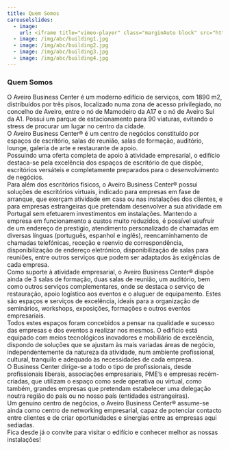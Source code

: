 ```yaml
---
title: Quem Somos
carouselslides:
  - image: 
    url: <iframe title="vimeo-player" class="marginAuto block" src="https://player.vimeo.com/video/78360061" width="100%" height="100%" frameborder="0" allowfullscreen></iframe>
  - image: /img/abc/building1.jpg
  - image: /img/abc/building2.jpg
  - image: /img/abc/building3.jpg
  - image: /img/abc/building4.jpg
---
```

<h3 class="f4 b lh-title mb2">Quem Somos</h3>

 <div class='pv2'>
O Aveiro Business Center é um moderno edifício de serviços, com 1890 m2, distribuídos
por três pisos, localizado numa zona de acesso privilegiado, no concelho de Aveiro,
entre o nó de Mamodeiro da A17 e o nó de Aveiro Sul da A1. Possui um parque de
estacionamento para 90 viaturas, evitando o stress de procurar um lugar no centro da
cidade. 
</div>
 <div class='pv2'>
O Aveiro Business Center® é um centro de negócios constituído por espaços de
escritório, salas de reunião, salas de formação, auditório, lounge, galeria de arte e
restaurante de apoio. 
</div>
 <div class='pv2'>
Possuindo uma oferta completa de apoio à atividade empresarial, o edifício destaca-se
pela excelência dos espaços de escritório de que dispõe, escritórios versáteis e
completamente preparados para o desenvolvimento de negócios. 
</div>
 <div class='pv2'>
Para além dos escritórios físicos, o Aveiro Business Center® possui soluções de
escritórios virtuais, indicado para empresas em fase de arranque, que exerçam
atividade em casa ou nas instalações dos clientes, e para empresas estrangeiras que
pretendam desenvolver a sua atividade em Portugal sem efetuarem investimentos em
instalações. Mantendo a empresa em funcionamento a custos muito reduzidos, é
possível usufruir de um endereço de prestígio, atendimento personalizado de chamadas
em diversas línguas (português, espanhol e inglês), reencaminhamento de chamadas
telefónicas, receção e reenvio de correspondência, disponibilização de endereço
eletrónico, disponibilização de salas para reuniões, entre outros serviços que podem ser
adaptados às exigências de cada empresa. 
</div>
 <div class='pv2'>
Como suporte à atividade empresarial, o Aveiro Business Center® dispõe ainda de 3
salas de formação, duas salas de reunião, um auditório, bem como outros serviços
complementares, onde se destaca o serviço de restauração, apoio logístico aos eventos
e o aluguer de equipamento. Estes são espaços e serviços de excelência, ideais para a
organização de seminários, workshops, exposições, formações e outros eventos
empresariais. 
</div>
 <div class='pv2'>
Todos estes espaços foram concebidos a pensar na qualidade e sucesso das empresas e
dos eventos a realizar nos mesmos. O edifício está equipado com meios tecnológicos
inovadores e mobiliário de excelência, dispondo de soluções que se ajustam às mais
variadas áreas de negócio, independentemente da natureza da atividade, num ambiente
profissional, cultural, tranquilo e adequado às necessidades de cada empresa. 
</div>
 <div class='pv2'>
O Business Center dirige-se a todo o tipo de profissionais, desde profissionais liberais,
associações empresariais, PME’s e empresas recém-criadas, que utilizam o espaço como
sede operativa ou virtual, como também, grandes empresas que pretendam estabelecer
uma delegação noutra região do país ou no nosso país (entidades estrangeiras). 
</div>
 <div class='pv2'>
Um genuíno centro de negócios, o Aveiro Business Center® assume-se ainda como
centro de networking empresarial, capaz de potenciar contacto entre clientes e de criar
oportunidades e sinergias entre as empresas aqui sediadas. 
</div>
 <div class='pv2'>
Fica desde já o convite para visitar o edifício e conhecer melhor as nossas instalações!
</div>
